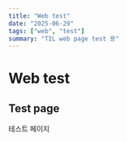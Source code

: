 ```yaml
---
title: "Web test"
date: "2025-06-29"
tags: ["web", "test"]
summary: "TIL web page test 용"
---
```


# Web test

## Test page

테스트 페이지
